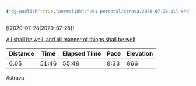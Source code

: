 ```yaml
---
{"dg-publish":true,"permalink":"/01-personal/strava/2020-07-28-all-shall-be-well-and-all-manner-of-things-shall-be-well/"}
---
```



[[2020-07-28\|2020-07-28]]

[All shall be well, and all manner of things shall be well](https://www.strava.com/activities/3830888743)

| Distance | Time  | Elapsed Time | Pace | Elevation |
| -------- | ----- | ------------ | ---- | --------- |
| 6.05     | 51:46 | 55:48        | 8:33 | 866       |




#strava
